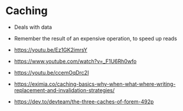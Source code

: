# Caching

- Deals with data
- Remember the result of an expensive operation, to speed up reads 

- https://youtu.be/Ez1GK2imrsY
- https://www.youtube.com/watch?v=_F1U6Rh0wfo
- https://youtu.be/ccemOqDrc2I
- https://eximia.co/caching-basics-why-when-what-where-writing-replacement-and-invalidation-strategies/
- https://dev.to/devteam/the-three-caches-of-forem-492p

